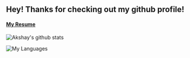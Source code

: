 ## Hey! Thanks for checking out my github profile!
#### [My Resume](http://akshayakula.com/AkshayResume.pdf)

<!--
**akshayakula/akshayakula** is a ✨ _special_ ✨ repository because its `README.md` (this file) appears on your GitHub profile.

Here are some ideas to get you started:

- 🔭 I’m currently working on ...
- 🌱 I’m currently learning ...
- 👯 I’m looking to collaborate on ...
- 🤔 I’m looking for help with ...
- 💬 Ask me about ...
- 📫 How to reach me: ...
- 😄 Pronouns: ...
- ⚡ Fun fact: ...
-->

![Akshay's github stats](https://github-reame-stats.vercel.app/api?username=akshayakula&count_private=true&show_icons=true&theme=dark&hide_rank=false)

![My Languages](https://github-readme-stats.vercel.app/api/top-langs/?username=akshayakula&layout=compact&theme=dark)

<!-- [![Akshay's wakatime stats](https://github-readme-stats.vercel.app/api/wakatime?username=@akshayakula&theme=dark)](https://github.com/anuraghazra/github-readme-stats) -->
